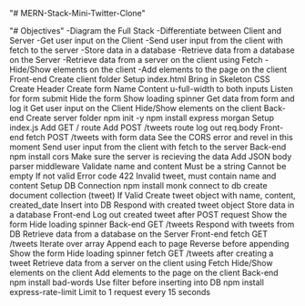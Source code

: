 "# MERN-Stack-Mini-Twitter-Clone" 

"# Objectives"
  -Diagram the Full Stack
  -Differentiate between Client and Server
  -Get user input on the Client
  -Send user input from the client with fetch to the server
  -Store data in a database
  -Retrieve data from a database on the Server
  -Retrieve data from a server on the client using Fetch
  -Hide/Show elements on the client
  -Add elements to the page on the client
Front-end
 Create client folder
 Setup index.html
 Bring in Skeleton CSS
 Create Header
 Create form
 Name
 Content
 u-full-width to both inputs
 Listen for form submit
 Hide the form
 Show loading spinner
 Get data from form and log it
 Get user input on the Client
 Hide/Show elements on the client
Back-end
 Create server folder
 npm init -y
 npm install express morgan
 Setup index.js
 Add GET / route
 Add POST /tweets route
 log out req.body
Front-end
 fetch POST /tweets with form data
 See the CORS error and revel in this moment
 Send user input from the client with fetch to the server
Back-end
 npm install cors
 Make sure the server is recieving the data
 Add JSON body parser middleware
 Validate name and content
 Must be a string
 Cannot be empty
 If not valid
 Error code 422
 Invalid tweet, must contain name and content
 Setup DB Connection
 npm install monk
 connect to db
 create document collection (tweet)
 If Valid
 Create tweet object with
 name, content, created_date
 Insert into DB
 Respond with created tweet object
 Store data in a database
Front-end
 Log out created tweet after POST request
 Show the form
 Hide loading spinner
Back-end
 GET /tweets
 Respond with tweets from DB
 Retrieve data from a database on the Server
Front-end
 fetch GET /tweets
 Iterate over array
 Append each to page
 Reverse before appending
 Show the form
 Hide loading spinner
 fetch GET /tweets after creating a tweet
 Retrieve data from a server on the client using Fetch
 Hide/Show elements on the client
 Add elements to the page on the client
Back-end
 npm install bad-words
 Use filter before inserting into DB
 npm install express-rate-limit
 Limit to 1 request every 15 seconds

